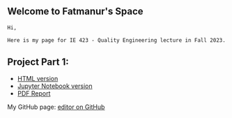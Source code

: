 ## Welcome to Fatmanur's Space

```markdown
Hi,

Here is my page for IE 423 - Quality Engineering lecture in Fall 2023.

```
## Project Part 1:
- [HTML version](https://github.com/BU-IE-423/fall-23-fatmanuryaman/tree/main/Project%20Part%201/code.html)
- [Jupyter Notebook version](code.ipynb)
- [PDF Report](ProjectPart1.pdf)

My GitHub page: [editor on GitHub](https://github.com/BU-IE-423/fall-23-fatmanuryaman/edit/main/index.md)

